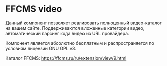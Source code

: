 FFCMS video 
===========

Данный компонент позволяет реализовать полноценный видео-каталог на вашем сайте. Поддерживаются вложенные категории видео, автоматический парсинг кода видео из URL провайдера.

Компонент является абсолютно бесплатным и распространяется по условиям лицензии GNU GPL v3.

Каталог FFCMS: https://ffcms.ru/ru/extension/view/9.html
